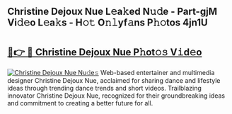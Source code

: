 ## Christine Dejoux Nue L𝚎a𝚔ed N𝚞𝚍e - Part-gjM Vi𝚍𝚎o L𝚎a𝚔s - H𝚘𝚝 O𝚗𝚕yf𝚊ns P𝚑𝚘tos 4jn1U

# <h2><a href="http://kf1qkf.oniu.top/?m=Christine+Dejoux+Nue">🔗👉 🔴 Christine Dejoux Nue P𝚑ot𝚘𝚜 V𝚒d𝚎o</a></h2>

[![Christine Dejoux Nue Nu𝚍e𝚜](https://i.imgur.com/0qMVB7G.gif)](http://kf1qkf.oniu.top/?m=Christine+Dejoux+Nue)
Web-based entertainer and multimedia designer Christine Dejoux Nue, acclaimed for sharing dance and lifestyle ideas through trending dance trends and short videos. Trailblazing innovator Christine Dejoux Nue, recognized for their groundbreaking ideas and commitment to creating a better future for all.  
